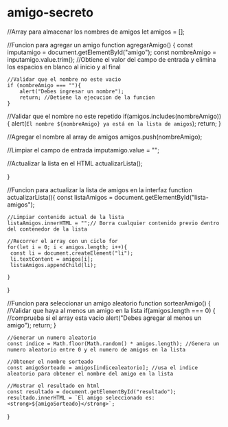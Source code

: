 # amigo-secreto
//Array para almacenar los nombres de amigos
let amigos = [];

//Funcion para agregar un amigo
function agregarAmigo() {
    const imputamigo = document.getElementById("amigo");
    const nombreAmigo = inputamigo.value.trim(); //Obtiene el valor del campo de entrada y elimina los espacios en blanco al inicio y al final


    //Validar que el nombre no este vacio
    if (nombreAmigo === ""){
        alert("Debes ingresar un nombre"); 
        return; //Detiene la ejecucion de la funcion
    }

//Validar que el nombre no este repetido
if(amigos.includes(nombreAmigo)){
    alert(`El nombre ${nombreAmigo} ya está en la lista de amigos`);
    return;
}

//Agregar el nombre al array de amigos
amigos.push(nombreAmigo);

//Limpiar el campo de entrada
imputamigo.value = "";

//Actualizar la lista en el HTML
actualizarLista();

}

//Funcion para actualizar la lista de amigos en la interfaz
function actualizarLista(){
    const listaAmigos = document.getElementById("lista-amigos");
    
    //Limpiar contenido actual de la lista
    listaAmigos.innerHTML = "";// Borra cualquier contenido previo dentro del contenedor de la lista

    //Recorrer el array con un ciclo for
    for(let i = 0; i < amigos.length; i++){
     const li = document.createElement("li");
     li.textContent = amigos[i];
     listaAmigos.appendChild(li);

    }
}


//Funcion para seleccionar un amigo aleatorio
function sortearAmigo() {
    //Validar que haya al menos un amigo en la lista
    if(amigos.length === 0) { //comprueba si el array esta vacio
        alert("Debes agregar al menos un amigo");
        return;
    }

    //Generar un numero aleatorio
    const indice = Math.floor(Math.random() * amigos.length); //Genera un numero aleatorio entre 0 y el numero de amigos en la lista

    //Obtener el nombre sorteado
    const amigoSorteado = amigos[indicealeatorio]; //usa el indice aleatorio para obtener el nombre del amigo en la lista

    //Mostrar el resultado en html
    const resultado = document.getElementById("resultado");
    resultado.innerHTML = `El amigo seleccionado es: <strong>${amigoSorteado}</strong>`;

}
